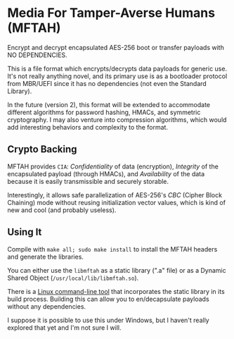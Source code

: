 # Media For Tamper-Averse Humans (MFTAH)
Encrypt and decrypt encapsulated AES-256 boot or transfer payloads with NO DEPENDENCIES.

This is a file format which encrypts/decrypts data payloads for generic use. It's not really anything novel, and its primary use is as a bootloader protocol from MBR/UEFI since it has no dependencies (not even the Standard Library).

In the future (version 2), this format will be extended to accommodate different algorithms for password hashing, HMACs, and symmetric cryptography. I may also venture into compression algorithms, which would add interesting behaviors and complexity to the format.


## Crypto Backing
MFTAH provides `CIA`: _Confidentiality_ of data (encryption), _Integrity_ of the encapsulated payload (through HMACs), and _Availability_ of the data because it is easily transmissible and securely storable.

Interestingly, it allows safe parallelization of AES-256's _CBC_ (Cipher Block Chaining) mode without reusing initialization vector values, which is kind of new and cool (and probably useless).


## Using It
Compile with `make all; sudo make install` to install the MFTAH headers and generate the libraries.

You can either use the `libmftah` as a static library (".a" file) or as a Dynamic Shared Object (`/usr/local/lib/libmftah.so`).

There is a [Linux command-line tool](https://github.com/NotsoanoNimus/MFTAH-CLI) that incorporates the static library in its build process. Building this can allow you to en/decapsulate payloads without any dependencies.

I suppose it is possible to use this under Windows, but I haven't really explored that yet and I'm not sure I will.
